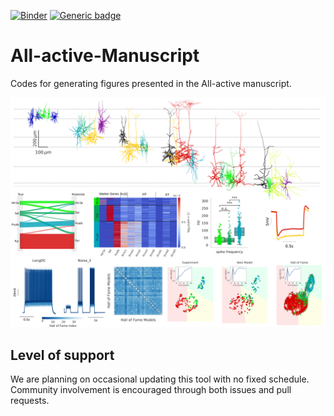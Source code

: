  [![Binder](https://mybinder.org/badge_logo.svg)](https://mybinder.org/v2/gh/anirban6908/All-active-Manuscript/master) [![Generic badge](https://img.shields.io/badge/License-Allen_Institute-yellow.svg)](https://alleninstitute.org/legal/terms-use/)

# All-active-Manuscript
Codes for generating figures presented in the All-active manuscript.

![alt text](assets/graphical_abstract/graphical_abstract.png)

## Level of support
We are planning on occasional updating this tool with no fixed schedule. Community involvement is encouraged through both issues and pull requests.